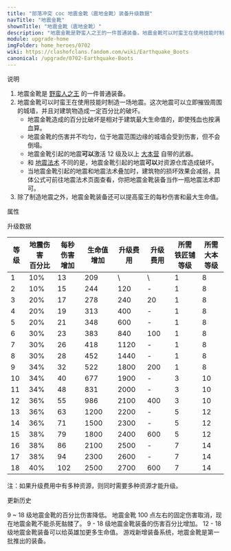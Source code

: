 ```yaml
---
title: "部落冲突 coc 地震金靴（震地金靴）装备升级数据"
navTitle: "地震金靴"
shownTitle: "地震金靴（震地金靴）"
description: "地震金靴是野蛮人之王的一件普通装备。地震金靴可以时蛮王在使用技能时制造一场地震。这次地震可以立即摧毁周围的城墙，并且对建筑物造成一定百分比的破坏。地震金靴可以对半径内的所有地面单位（包括部队）造成少量额外伤害……"
module: upgrade-home
imgFolder: home_heroes/0702
wiki: https://clashofclans.fandom.com/wiki/Earthquake_Boots
canonical: /upgrade/0702-Earthquake-Boots
---
```


<UnitInfo :folder="$frontmatter.imgFolder" imgSrc="Earthquake_Boots_info.png" :imgAlt="$frontmatter.navTitle" description="引发强烈地震，摧毁城墙并对建筑造成伤害。" />

<SmallTitle>说明</SmallTitle>

1. 地震金靴是 [野蛮人之王](/upgrade/0200-Barbarian-King) 的一件普通装备。
2. 地震金靴可以时蛮王在使用技能时制造一场地震。这次地震可以立即摧毁周围的城墙，并且对建筑物造成一定百分比的破坏。
   - 地震金靴造成的百分比破坏是相对于建筑最大生命值的，即使残血也按满血算。
   - 地震金靴的伤害并不均匀，位于地震范围边缘的城墙会受到伤害，但不会倒塌。
   - 地震金靴引起的地震**可以**激活 12 级及以上 [大本营](/upgrade/0400-Town-Hall) 自带的武器。
   - 和 [地震法术](/upgrade/0181-Earthquake-Spell) 不同的是，地震金靴引起的地震**可以**对资源仓库造成破坏。
   - 当地震金靴引起的地震和地震法术叠加时，建筑物的损坏效果会减弱，具体公式可前往地震法术页面查看，你把地震金靴装备当作一瓶地震法术即可。
3. 除了制造地震之外，地震金靴装备还可以提高蛮王的每秒伤害和最大生命值。

<SmallTitle>属性</SmallTitle>

<UnitProperties>
    <UnitProperty pKey="技能类型" pValue="主动技能" />
    <UnitProperty pKey="装备稀有度" pValue="普通" />
    <UnitProperty pKey="所需铁匠铺等级" pValue="1" />
    <UnitProperty pKey="所需大本等级" pValue="8" />
    <UnitProperty pKey="地震伤害半径" pValue="8 格" />
</UnitProperties>

<SmallTitle>升级数据</SmallTitle>

<script setup>
const tableExtraInfo = [
    {
        "column": 4,
        "type": "cost",
        "icon": "Shiny_Ore",
        "noGoldPass": true
    },
    {
        "column": 5,
        "type": "cost",
        "icon": "Glowy_Ore",
        "noGoldPass": true
    }
];
</script>

<UnitTable :tableExtraInfo="tableExtraInfo">

| 等级 |地震伤害<br>百分比|每秒伤害<br>增加|生命值增加|升级费用|升级费用|所需<br>铁匠铺等级|所需<br>大本等级|
| ---- |       ---      |      ---      |   ---   |   ---  |  ---  |       ---      |       ---      |
|   1  |       10%      |       13      |    209  |    \   |   \   |        1       |        8       |
|   2  |       10%      |       15      |    244  |   120  |   -   |        1       |        8       |
|   3  |       20%      |       17      |    278  |   240  |   20  |        1       |        8       |
|   4  |       20%      |       19      |    313  |   400  |   -   |        1       |        8       |
|   5  |       20%      |       21      |    348  |   600  |   -   |        1       |        8       |
|   6  |       30%      |       23      |    383  |   840  |  100  |        1       |        8       |
|   7  |       30%      |       26      |    418  |  1120  |   -   |        1       |        8       |
|   8  |       30%      |       28      |    452  |  1440  |   -   |        1       |        8       |
|   9  |       34%      |       32      |    522  |  1800  |  200  |        1       |        8       |
|  10  |       34%      |       40      |    677  |  1900  |   -   |        3       |       10       |
|  11  |       34%      |       48      |    831  |  2000  |   -   |        3       |       10       |
|  12  |       36%      |       55      |    986  |  2100  |  400  |        3       |       10       |
|  13  |       36%      |       63      |   1200  |  2200  |   -   |        5       |       12       |
|  14  |       36%      |       71      |   1500  |  2300  |   -   |        5       |       12       |
|  15  |       38%      |       79      |   1800  |  2400  |  600  |        5       |       12       |
|  16  |       38%      |       86      |   2100  |  2500  |   -   |        7       |       14       |
|  17  |       38%      |       94      |   2300  |  2600  |   -   |        7       |       14       |
|  18  |       40%      |      102      |   2500  |  2700  |  600  |        7       |       14       |
</UnitTable>

注：如果升级费用中有多种资源，则同时需要多种资源才能升级。

<SmallTitle>更新历史</SmallTitle>

<Timeline>
    <TimelineItem date="2025/02/10">
        <TimelineRow>9 ~ 18 级地震金靴的百分比伤害降低。</TimelineRow>
        <TimelineRow>地震金靴 100 点左右的固定伤害取消，现在地震金靴不能杀死骷髅了。</TimelineRow>
    </TimelineItem>
    <TimelineItem date="2024/09/09">
        <TimelineRow>9 - 18 级地震金靴装备的伤害百分比增加。</TimelineRow>
        <TimelineRow>12 - 18 级地震金靴装备可以给英雄加更多生命值。</TimelineRow>
    </TimelineItem>
    <TimelineItem date="2023/12/12">
        <TimelineRow>游戏新增装备系统，地震金靴是第一批推出的装备。</TimelineRow>
    </TimelineItem>
    <TimelineItem :historyBottom="true" />
</Timeline>